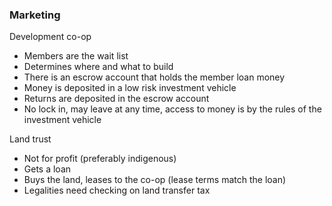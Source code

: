 ### Marketing

Development co-op
* Members are the wait list
* Determines where and what to build
* There is an escrow account that holds the member loan money
* Money is deposited in a low risk investment vehicle
* Returns are deposited in the escrow account
* No lock in, may leave at any time, access to money is by the rules of the investment vehicle 

Land trust
* Not for profit (preferably indigenous)
* Gets a loan
* Buys the land, leases to the co-op (lease terms match the loan)
* Legalities need checking on land transfer tax
